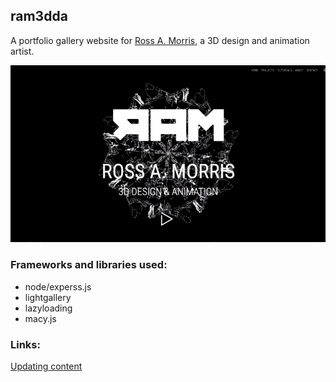 ## ram3dda

A portfolio gallery website for [Ross A. Morris][ramtwitter], a 3D design and animation artist.

[![home](docs/home.png)][herokulink]

### Frameworks and libraries used:

- node/experss.js
- lightgallery
- lazyloading
- macy.js

### Links:

[Updating content](docs/contentful.md)

<!-- link vars -->

[ram3dda]: https://ram3dda.com/
[herokulink]: https://ram3dda.herokuapp.com/
[ramtwitter]: https://twitter.com/ram3dda
